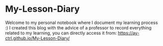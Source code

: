 # My-Lesson-Diary
Welcome to my personal notebook where I document my learning process :)
I created this blog with the advice of a professor to record everything related to my learning, you can directly access it from:
https://ay-ctrl.github.io/My-Lesson-Diary/
